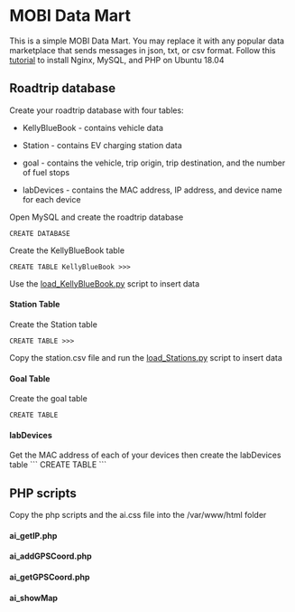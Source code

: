 <h1>MOBI Data Mart</h1>

This is a simple MOBI Data Mart.  You may replace it with any popular data marketplace that sends messages in json, txt, or csv format.  Follow this <a href="https://www.digitalocean.com/community/tutorials/how-to-install-linux-nginx-mysql-php-lemp-stack-ubuntu-18-04">tutorial</a> to install Nginx, MySQL, and PHP on Ubuntu 18.04

<h2>Roadtrip database</h2>

Create your roadtrip database with four tables:

- KellyBlueBook - contains vehicle data

- Station - contains EV charging station data

- goal - contains the vehicle, trip origin, trip destination, and the number of fuel stops

- labDevices - contains the MAC address, IP address, and device name for each device

Open MySQL and create the roadtrip database

```
CREATE DATABASE
```

Create the KellyBlueBook table
```
CREATE TABLE KellyBlueBook >>>
```

Use the [load_KellyBlueBook.py](DB/load_KellyBlueBook.py) script to insert data

<h4>Station Table</h4>

Create the Station table

```
CREATE TABLE >>>
```
Copy the station.csv file and run the [load_Stations.py](DB/load_Stations.py) script to insert data


<h4>Goal Table</h4>

Create the goal table
```
CREATE TABLE
```

<h4>labDevices</h4>
Get the MAC address of each of your devices then create the labDevices table
```
CREATE TABLE
```

<h2>PHP scripts</h2>
Copy the php scripts and the ai.css file into the /var/www/html folder

<h4>ai_getIP.php</h4>

<h4>ai_addGPSCoord.php</h4>

<h4>ai_getGPSCoord.php</h4>

<h4>ai_showMap</h4>
